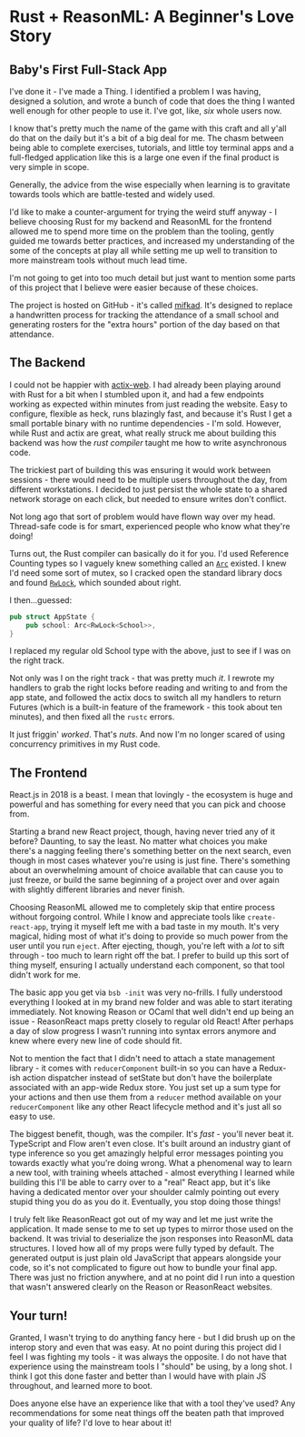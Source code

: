 # Rust + ReasonML: A Beginner's Love Story
## Baby's First Full-Stack App

I've done it - I've made a Thing.  I identified a problem I was having, designed a solution, and wrote a bunch of code that does the thing I wanted well enough for other people to use it.  I've got, like, *six* whole users now.

I know that's pretty much the name of the game with this craft and all y'all do that on the daily but it's a bit of a big deal for me.  The chasm between being able to complete exercises, tutorials, and little toy terminal apps and a full-fledged application like this is a large one even if the final product is very simple in scope.

Generally, the advice from the wise especially when learning is to gravitate towards tools which are battle-tested and widely used.

I'd like to make a counter-argument for trying the weird stuff anyway - I believe choosing Rust for my backend and ReasonML for the frontend allowed me to spend more time on the problem than the tooling, gently guided me towards better practices, and increased my understanding of the some of the concepts at play all while setting me up well to transition to more mainstream tools without much lead time.

I'm not going to get into too much detail but just want to mention some parts of this project that I believe were easier because of these choices.

The project is hosted on GitHub - it's called [mifkad](https://github.com/deciduously/mifkad).  It's designed to replace a handwritten process for tracking the attendance of a small school and generating rosters for the "extra hours" portion of the day based on that attendance.

## The Backend

I could not be happier with [actix-web](https://actix.rs).  I had already been playing around with Rust for a bit when I stumbled upon it, and had a few endpoints working as expected within minutes from just reading the website.  Easy to configure, flexible as heck, runs blazingly fast, and because it's Rust I get a small portable binary with no runtime dependencies - I'm sold.  However, while Rust and actix are great, what really struck me about building this backend was how the *rust compiler* taught me how to write asynchronous code.

The trickiest part of building this was ensuring it would work between sessions - there would need to be multiple users throughout the day, from different workstations.  I decided to just persist the whole state to a shared network storage on each click, but needed to ensure writes don't conflict.

Not long ago that sort of problem would have flown way over my head.  Thread-safe code is for smart, experienced people who know what they're doing!

Turns out, the Rust compiler can basically do it for you.  I'd used Reference Counting types so I vaguely knew something called an [`Arc`](https://doc.rust-lang.org/std/sync/struct.Arc.html) existed.  I knew I'd need some sort of mutex, so I cracked open the standard library docs and found [`RwLock`](https://doc.rust-lang.org/std/sync/struct.RwLock.html), which sounded about right.

I then...guessed:

```rust
pub struct AppState {
    pub school: Arc<RwLock<School>>,
}
```

I replaced my regular old School type with the above, just to see if I was on the right track.

Not only was I on the right track - that was pretty much *it*.  I rewrote my handlers to grab the right locks before reading and writing to and from the app state, and followed the actix docs to switch all my handlers to return Futures (which is a built-in feature of the framework - this took about ten minutes), and then fixed all the `rustc` errors.

It just friggin' *worked*.  That's *nuts*.  And now I'm no longer scared of using concurrency primitives in my Rust code.

## The Frontend

React.js in 2018 is a beast.  I mean that lovingly - the ecosystem is huge and powerful and has something for every need that you can pick and choose from.

Starting a brand new React project, though, having never tried any of it before?  Daunting, to say the least.  No matter what choices you make there's a nagging feeling there's something better on the next search, even though in most cases whatever you're using is just fine.  There's something about an overwhelming amount of choice available that can cause you to just freeze, or build the same beginning of a project over and over again with slightly different libraries and never finish.

Choosing ReasonML allowed me to completely skip that entire process without forgoing control.  While I know and appreciate tools like `create-react-app`, trying it myself left me with a bad taste in my mouth.  It's very magical, hiding most of what it's doing to provide so much power from the user until you run `eject`.  After ejecting, though, you're left with a *lot* to sift through - too much to learn right off the bat.  I prefer to build up this sort of thing myself, ensuring I actually understand each component, so that tool didn't work for me.

The basic app you get via `bsb -init` was very no-frills.  I fully understood everything I looked at in my brand new folder and was able to start iterating immediately.  Not knowing Reason or OCaml that well didn't end up being an issue - ReasonReact maps pretty closely to regular old React!  After perhaps a day of slow progress I wasn't running into syntax errors anymore and knew where every new line of code should fit.

Not to mention the fact that I didn't need to attach a state management library - it comes with `reducerComponent` built-in so you can have a Redux-ish action dispatcher instead of setState but don't have the boilerplate associated with an app-wide Redux store.  You just set up a sum type for your actions and then use them from a `reducer` method available on your `reducerComponent` like any other React lifecycle method and it's just all so easy to use.

The biggest benefit, though, was the compiler.  It's *fast* - you'll never beat it.  TypeScript and Flow aren't even close.  It's built around an industry giant of type inference so you get amazingly helpful error messages pointing you towards exactly what you're doing wrong.  What a phenomenal way to learn a new tool, with training wheels attached - almost everything I learned while building this I'll be able to carry over to a "real" React app, but it's like having a dedicated mentor over your shoulder calmly pointing out every stupid thing you do as you do it.  Eventually, you stop doing those things!

I truly felt like ReasonReact got out of my way and let me just write the application.  It made sense to me to set up types to mirror those used on the backend.  It was trivial to deserialize the json responses into ReasonML data structures.  I loved how all of my props were fully typed by default.  The generated output is just plain old JavaScript that appears alongside your code, so it's not complicated to figure out how to bundle your final app.  There was just no friction anywhere, and at no point did I run into a question that wasn't answered clearly on the Reason or ReasonReact websites.

## Your turn!

Granted, I wasn't trying to do anything fancy here - but I did brush up on the interop story and even that was easy.  At no point during this project did I feel I was fighting my tools - it was always the opposite.  I do not have that experience using the mainstream tools I "should" be using, by a long shot.  I think I got this done faster and better than I would have with plain JS throughout, and learned more to boot.

Does anyone else have an experience like that with a tool they've used?  Any recommendations for some neat things off the beaten path that improved your quality of life?  I'd love to hear about it!